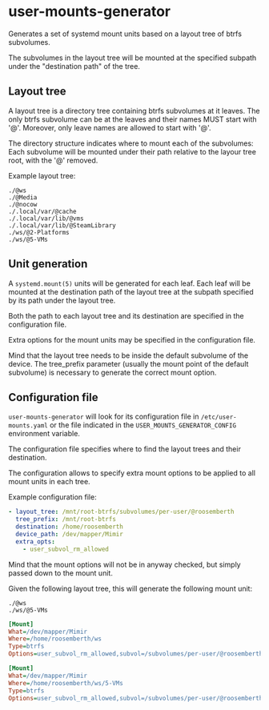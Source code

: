 # user-mounts-generator

Generates a set of systemd mount units based on a layout tree of btrfs
subvolumes.

The subvolumes in the layout tree will be mounted at the specified subpath
under the "destination path" of the tree.

## Layout tree

A layout tree is a directory tree containing btrfs subvolumes at it leaves.
The only btrfs subvolume can be at the leaves and their names MUST start
with '@'.
Moreover, only leave names are allowed to start with '@'.

The directory structure indicates where to mount each of the subvolumes:
Each subvolume will be mounted under their path relative to the layour tree
root, with the '@' removed.

Example layout tree:

```text
./@ws
./@Media
./@nocow
./.local/var/@cache
./.local/var/lib/@vms
./.local/var/lib/@SteamLibrary
./ws/@2-Platforms
./ws/@5-VMs
```

## Unit generation

A `systemd.mount(5)` units will be generated for each leaf.
Each leaf will be mounted at the destination path of the layout tree
at the subpath specified by its path under the layout tree.

Both the path to each layout tree and its destination are specified in the
configuration file.

Extra options for the mount units may be specified in the configuration file.

Mind that the layout tree needs to be inside the default subvolume of the
device.
The tree_prefix parameter (usually the mount point of the default subvolume)
is necessary to generate the correct mount option.

## Configuration file

`user-mounts-generator` will look for its configuration file in
`/etc/user-mounts.yaml` or the file indicated in the
`USER_MOUNTS_GENERATOR_CONFIG` environment variable.

The configuration file specifies where to find the layout trees and
their destination.

The configuration allows to specify extra mount options
to be applied to all mount units in each tree.

Example configuration file:

```yaml
- layout_tree: /mnt/root-btrfs/subvolumes/per-user/@roosemberth
  tree_prefix: /mnt/root-btrfs
  destination: /home/roosemberth
  device_path: /dev/mapper/Mimir
  extra_opts:
    - user_subvol_rm_allowed
```

Mind that the mount options will not be in anyway checked, but simply passed
down to the mount unit.

Given the following layout tree, this will generate the following mount unit:

```text
./@ws
./ws/@5-VMs
```

```ini
[Mount]
What=/dev/mapper/Mimir
Where=/home/roosemberth/ws
Type=btrfs
Options=user_subvol_rm_allowed,subvol=/subvolumes/per-user/@roosemberth/@ws
```

```ini
[Mount]
What=/dev/mapper/Mimir
Where=/home/roosemberth/ws/5-VMs
Type=btrfs
Options=user_subvol_rm_allowed,subvol=/subvolumes/per-user/@roosemberth/ws/@5-VMs
```
